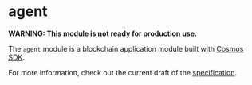 # agent

**WARNING: This module is not ready for production use.**

The `agent` module is a blockchain application module built with [Cosmos SDK](https://docs.cosmos.network).

For more information, check out the current draft of the [specification](./spec/README.md).
